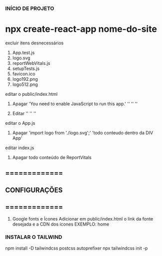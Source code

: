 ### INÍCIO DE PROJETO

# npx create-react-app nome-do-site

excluir itens desnecessários
1. App.test.js
2. logo.svg
3. reportWebVitals.js
4. setupTests.js
5. favicon.ico
6. logo192.png
7. logo512.png

editar o public/index.html
1. Apagar 
    '<noscript>You need to enable JavaScript to run this app.</noscript>'
    '<link rel="apple-touch-icon" href="%PUBLIC_URL%/logo192.png" />'
    '<link rel="manifest" href="%PUBLIC_URL%/manifest.json" />'
    '<meta name="theme-color" content="#000000" />'
    
2. Editar
    '<title></title>'
    '<link rel="icon" href="%PUBLIC_URL%/favicon.ico" />'
    '<html lang="en">'

editar o App.js
1. Apagar
    'import logo from './logo.svg';'
    'todo conteudo dentro da DIV App'

editar index.js
1. Apagar
    todo conteúdo de ReportVitals

## =============
## CONFIGURAÇÕES
## =============

1. Google fonts e Ícones
    Adicionar em public/index.html o link da fonte desejada e a CDN dos ícones
    <link href="https://fonts.googleapis.com/css2?family=Material+Symbols+Outlined" rel="stylesheet">
    EXEMPLO: <span className="material-symbols-outlined">home</span>


### INSTALAR O TAILWIND
npm install -D tailwindcss postcss autoprefixer
npx tailwindcss init -p


